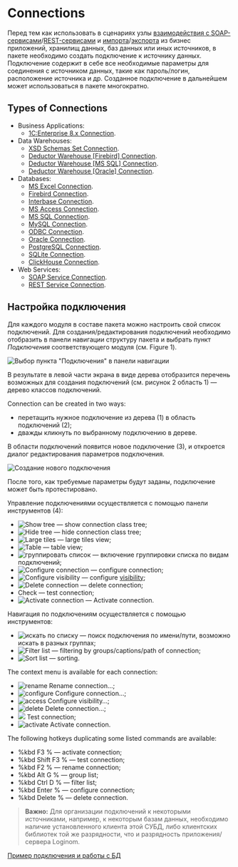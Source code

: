 # Connections

Перед тем как использовать в сценариях узлы [взаимодействия с SOAP-сервисами](../../processors/integration/soap-request.md)/[REST-сервисами](../../processors/integration/rest-request.md) и [импорта](../import/README.md)/[экспорта](../export/README.md) из бизнес приложений, хранилищ данных, баз данных или иных источников, в пакете необходимо создать подключение к источнику данных. Подключение содержит в себе все необходимые параметры для соединения с источником данных, такие как пароль/логин, расположение источника и др. Созданное подключение в дальнейшем может использоваться в пакете многократно.

## Types of Connections

* Business Applications:
   * [1C:Enterprise 8.x Connection](./list/1c.md).
* Data Warehouses:
   * [XSD Schemas Set Connection](./list/schemes.md).
   * [Deductor Warehouse [Firebird] Connection](./list/wh-firebird.md).
   * [Deductor Warehouse [MS SQL] Connection](./list/wh-mssql.md).
   * [Deductor Warehouse [Oracle] Connection](./list/wh-oracle.md).
* Databases:
   * [MS Excel Connection](./list/excel.md).
   * [Firebird Connection](./list/firebird.md).
   * [Interbase Connection](./list/interbase.md).
   * [MS Access Connection](./list/msaccess.md).
   * [MS SQL Connection](./list/mssql.md).
   * [MySQL Connection](./list/mysql.md).
   * [ODBC Connection](./list/odbc.md).
   * [Oracle Connection](./list/oracle.md).
   * [PostgreSQL Connection](./list/postgresql.md).
   * [SQLite Connection](./list/sqlite.md).
   * [ClickHouse Connection](./list/clickhouse.md).
* Web Services:
   * [SOAP Service Connection](./list/soap-service.md).
   * [REST Service Connection](./list/rest-service.md).

## Настройка подключения

Для каждого модуля в составе пакета можно настроить свой список подключений. Для создания/редактирования подключений необходимо отобразить в панели навигации структуру пакета и выбрать пункт *Подключения* соответствующего модуля (см. Figure 1).

![Выбор пункта "Подключения" в панели навигации](./readme-1.png)

В результате в левой части экрана в виде дерева отобразится перечень возможных для создания подключений (см. рисунок 2 область 1) — дерево классов подключений.

Connection can be created in two ways:

* перетащить нужное подключение из дерева (1) в область подключений (2);
* дважды кликнуть по выбранному подключению в дереве.

В области подключений появится новое подключение (3), и откроется диалог редактирования параметров подключения.

![Создание нового подключения](./readme-2.png)

После того, как требуемые параметры будут заданы, подключение может быть протестировано.

Управление подключениями осуществляется с помощью панели инструментов (4):

* ![Show tree](../../images/icons/toolbar-controls/arrow-rr_default.svg) — show connection class tree;
* ![Hide tree](../../images/icons/toolbar-controls/arrow-ll_default.svg) — hide connection class tree;
* ![Large tiles](../../images/icons/toolbar-controls/tile_default.svg) — large tiles view;
* ![Table](../../images/icons/toolbar-controls/table_default.svg) — table view;
* ![группировать список](../../images/icons/toolbar-controls/group-list_default.svg) — включение группировки списка по видам подключений;
* ![Configure connection](../../images/icons/toolbar-controls/setup_default.svg) — configure connection;
* ![Configure visibility](../../images/icons/toolbar-controls/access-rights_default.svg) — configure [visibility](../../scenario/access-modifier.md);
* ![Delete connection](../../images/icons/toolbar-controls/delete_default.svg) — delete connection;
* Check — test connection;
* ![Activate connection](../../images/icons/toolbar-controls/test-connection_default.svg) — Activate connection.

Навигация по подключениям осуществляется с помощью инструментов:

* ![искать по списку](../../images/icons/toolbar-controls/zoom_default.svg) — поиск подключения по имени/пути, возможно искать в разных группах;
* ![Filter list](../../images/icons/toolbar-controls/filter_default.svg) — filtering by groups/captions/path of connection;
* ![Sort list](../../images/icons/toolbar-controls/sort-asc_default.svg) — sorting.

The context menu is available for each connection:

* ![rename](../../images/icons/toolbar-controls/edit_default.svg) Rename connection…;
* ![configure](../../images/icons/toolbar-controls/setup_default.svg) Configure connection…;
* ![access](../../images/icons/toolbar-controls/access-rights_default.svg) Configure visibility…;
* ![delete](../../images/icons/toolbar-controls/delete_default.svg) Delete connection…;
* ![ ](../../images/icons/blank.svg) Test connection;
* ![activate](../../images/icons/toolbar-controls/test-connection_default.svg) Activate connection.

The following hotkeys duplicating some listed commands are available:

* %kbd F3 % — activate connection;
* %kbd Shift F3 % — test connection;
* %kbd F2 % — rename connection;
* %kbd Alt G % — group list;
* %kbd Ctrl D % — filter list;
* %kbd Enter % — configure connection;
* %kbd Delete % — delete connection.

> **Важно:** Для организации подключений к некоторыми источниками, например, к некоторым базам данных, необходимо наличие установленного клиента этой СУБД, либо клиентских библиотек той же разрядности, что и разрядность приложения/сервера Loginom.

[Пример подключения и работы с БД](../../quick-start/database.md)